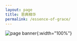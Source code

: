 ```yaml
---
layout: page
title: 恩典精华
permalink: /essence-of-grace/
---
```

![page banner](/assets/images/placeholder.png){:width="100%"}